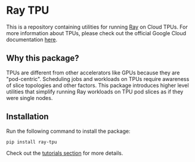 # Ray TPU

This is a repository containing utilities for running [Ray](https://www.ray.io/)
on Cloud TPUs. For more information about TPUs, please check out the official
Google Cloud documentation [here](https://cloud.google.com/tpu).

## Why this package?

TPUs are different from other accelerators like GPUs because they are
"pod-centric". Scheduling jobs and workloads on TPUs require awareness of slice
topologies and other factors. This package introduces higher level utilities
that simplify running Ray workloads on TPU pod slices as if they were single
nodes.

## Installation

Run the following command to install the package:
```
pip install ray-tpu
```

Check out the [tutorials section](https://github.com/AI-Hypercomputer/ray-tpu/tree/main/tutorials/) for more details.
